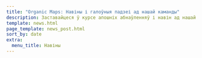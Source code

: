 ```yaml
---
title: "Organic Maps: Навіны і галоўныя падзеі ад нашай каманды"
description: Заставайцеся ў курсе апошніх абнаўленняў і навін ад нашай каманды
template: news.html
page_template: news_post.html
sort_by: date
extra:
  menu_title: Навіны
---
```

